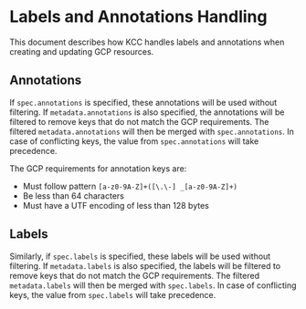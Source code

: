 # Labels and Annotations Handling

This document describes how KCC handles labels and annotations when creating and updating GCP resources.

## Annotations

If `spec.annotations` is specified, these annotations will be used without filtering. If `metadata.annotations` is also specified, the annotations will be filtered to remove keys that do not match the GCP requirements. The filtered `metadata.annotations` will then be merged with `spec.annotations`. In case of conflicting keys, the value from `spec.annotations` will take precedence.

The GCP requirements for annotation keys are:
* Must follow pattern `[a-z0-9A-Z]+([\.\-] _[a-z0-9A-Z]+)`
* Be less than 64 characters
* Must have a UTF encoding of less than 128 bytes

## Labels

Similarly, if `spec.labels` is specified, these labels will be used without filtering. If `metadata.labels` is also specified, the labels will be filtered to remove keys that do not match the GCP requirements. The filtered `metadata.labels` will then be merged with `spec.labels`. In case of conflicting keys, the value from `spec.labels` will take precedence.
